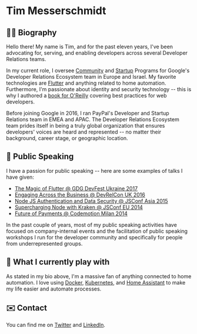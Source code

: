 # Tim Messerschmidt


## 👨‍💻 Biography

Hello there! My name is Tim, and for the past eleven years, I've been advocating for, serving, and enabling developers across several Developer Relations teams.

In my current role, I oversee [Community](https://developers.google.com/community) and [Startup](https://startup.google.com/accelerator/) Programs for Google's Developer Relations Ecosystem team in Europe and Israel. My favorite technologies are [Flutter](https://github.com/flutter) and anything related to home automation. Furthermore, I'm passionate about identity and security technology -- this is why I authored a [book for O'Reilly](http://shop.oreilly.com/product/0636920044376.do) covering best practices for web developers.

Before joining Google in 2016, I ran PayPal's Developer and Startup Relations team in EMEA and APAC. The Developer Relations Ecosystem team prides itself in being a truly global organization that ensures developers' voices are heard and represented -- no matter their background, career stage, or geographic location.

## 🎤 Public Speaking

I have a passion for public speaking -- here are some examples of talks I have given:

- [The Magic of Flutter @ GDG DevFest Ukraine 2017](https://youtu.be/0IY6J5baAj8)
- [Engaging Across the Business @ DevRelCon UK 2016](https://youtu.be/7HYIuEm5_cg)
- [Node JS Authentication and Data Security @ JSConf Asia 2015](https://youtu.be/a8zYmRmtss0)
- [Supercharging Node with Kraken @ JSConf EU 2014](https://youtu.be/gKebfQH8aXU)
- [Future of Payments @ Codemotion Milan 2014](https://youtu.be/6YeYSpZ4Ukw)

In the past couple of years, most of my public speaking activities have focused on company-internal events and the facilitation of public speaking workshops I run for the developer community and specifically for people from underrepresented groups.

## 🤖 What I currently play with

As stated in my bio above, I'm a massive fan of anything connected to home automation. I love using [Docker](https://github.com/docker), [Kubernetes](https://github.com/kubernetes/kubernetes), and [Home Assistant](https://github.com/home-assistant/core) to make my life easier and automate processes.

## ✉️ Contact

You can find me on [Twitter](https://twitter.com/seraandroid) and [LinkedIn](https://www.linkedin.com/in/timmesserschmidt/).
